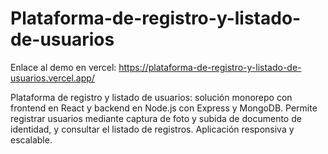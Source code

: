 # Plataforma-de-registro-y-listado-de-usuarios

Enlace al demo en vercel: https://plataforma-de-registro-y-listado-de-usuarios.vercel.app/

Plataforma de registro y listado de usuarios: solución monorepo con frontend en React y backend en Node.js con Express y MongoDB. Permite registrar usuarios mediante captura de foto y subida de documento de identidad, y consultar el listado de registros. Aplicación responsiva y escalable.
